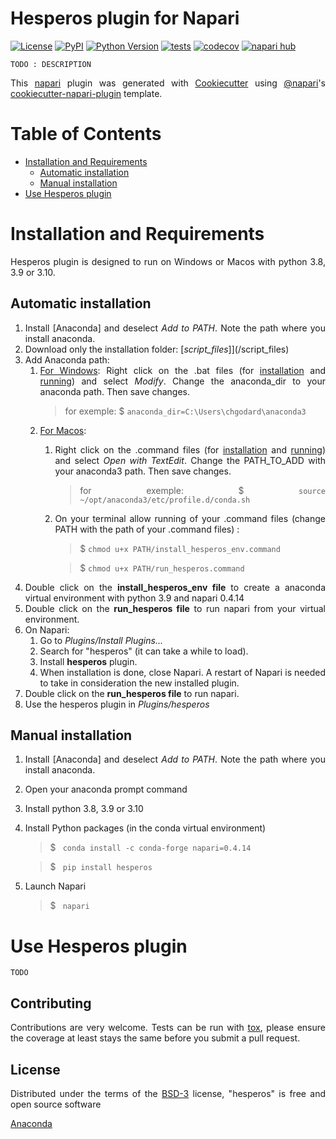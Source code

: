 <div align="justify">
    
# Hesperos plugin for Napari

[![License](https://img.shields.io/pypi/l/hesperos.svg?color=green)](https://github.com/DBC/hesperos/raw/main/LICENSE)
[![PyPI](https://img.shields.io/pypi/v/hesperos.svg?color=green)](https://pypi.org/project/hesperos)
[![Python Version](https://img.shields.io/pypi/pyversions/hesperos.svg?color=green)](https://python.org)
[![tests](https://github.com/DBC/hesperos/workflows/tests/badge.svg)](https://github.com/DBC/hesperos/actions)
[![codecov](https://codecov.io/gh/DBC/hesperos/branch/main/graph/badge.svg)](https://codecov.io/gh/DBC/hesperos)
[![napari hub](https://img.shields.io/endpoint?url=https://api.napari-hub.org/shields/hesperos)](https://napari-hub.org/plugins/hesperos)

    TODO : DESCRIPTION

This [napari] plugin was generated with [Cookiecutter] using [@napari]'s [cookiecutter-napari-plugin] template.

# Table of Contents
- [Installation and Requirements](#installation-and-requirements)
    * [Automatic installation](#automatic-installation)
    * [Manual installation](#manual-installation)
- [Use Hesperos plugin](#use-hesperos-plugin)

    
# Installation and Requirements
Hesperos plugin is designed to run on Windows or Macos with python 3.8, 3.9 or 3.10.
     
## Automatic installation
1. Install [Anaconda] and deselect *Add to PATH*. Note the path where you install anaconda.
2. Download only the installation folder: [*script_files*]](/script_files)
3. Add Anaconda path:
    1. <ins>For Windows</ins>: Right click on the .bat files (for [installation](/script_files/for_Windows/install_hesperos_env.bat) and [running](/script_files/for_Windows/run_hesperos.bat)) and select *Modify*. Change the anaconda_dir to your anaconda path. Then save changes.
        > for exemple: $ `anaconda_dir=C:\Users\chgodard\anaconda3 ` 
    2. <ins>For Macos</ins>:
        1. Right click on the .command files (for [installation](/script_files/for_Macos/install_hesperos_env.command) and [running](/script_files/for_Macos/run_hesperos.command)) and select *Open with TextEdit*. Change the PATH_TO_ADD with your anaconda3 path. Then save changes.
            > for exemple: $ `source ~/opt/anaconda3/etc/profile.d/conda.sh ` 
        2. On your terminal allow running of your .command files (change PATH with the path of your .command files) : 
            > $ `chmod u+x PATH/install_hesperos_env.command `
    
            > $ `chmod u+x PATH/run_hesperos.command `
4. Double click on the **install_hesperos_env file** to create a anaconda virtual environment with python 3.9 and napari 0.4.14
5. Double click on the **run_hesperos file** to run napari from your virtual environment.
6. On Napari: 
    1. Go to *Plugins/Install Plugins...*
    2. Search for "hesperos" (it can take a while to load).
    3. Install **hesperos** plugin.
    4. When installation is done, close Napari. A restart of Napari is needed to take in consideration the new installed plugin.
7. Double click on the **run_hesperos file** to run napari.
8. Use the hesperos plugin in *Plugins/hesperos*

## Manual installation
1. Install [Anaconda] and deselect *Add to PATH*. Note the path where you install anaconda.
2. Open your anaconda prompt command
3. Install python 3.8, 3.9 or 3.10
4. Install Python packages (in the conda virtual environment)
    > $ ` conda install -c conda-forge napari=0.4.14`
    
    > $ ` pip install hesperos`                            
5. Launch Napari 
    > $ ` napari`

    
# Use Hesperos plugin
    TODO
    
## Contributing

Contributions are very welcome. Tests can be run with [tox], please ensure
the coverage at least stays the same before you submit a pull request.

## License

Distributed under the terms of the [BSD-3] license,
"hesperos" is free and open source software

[napari]: https://github.com/napari/napari
[Cookiecutter]: https://github.com/audreyr/cookiecutter
[@napari]: https://github.com/napari
[BSD-3]: http://opensource.org/licenses/BSD-3-Clause
[cookiecutter-napari-plugin]: https://github.com/napari/cookiecutter-napari-plugin

[tox]: https://tox.readthedocs.io/en/latest/
[pip]: https://pypi.org/project/pip/
[PyPI]: https://pypi.org/
    
[Anaconda](https://www.anaconda.com/products/distribution#Downloads)
